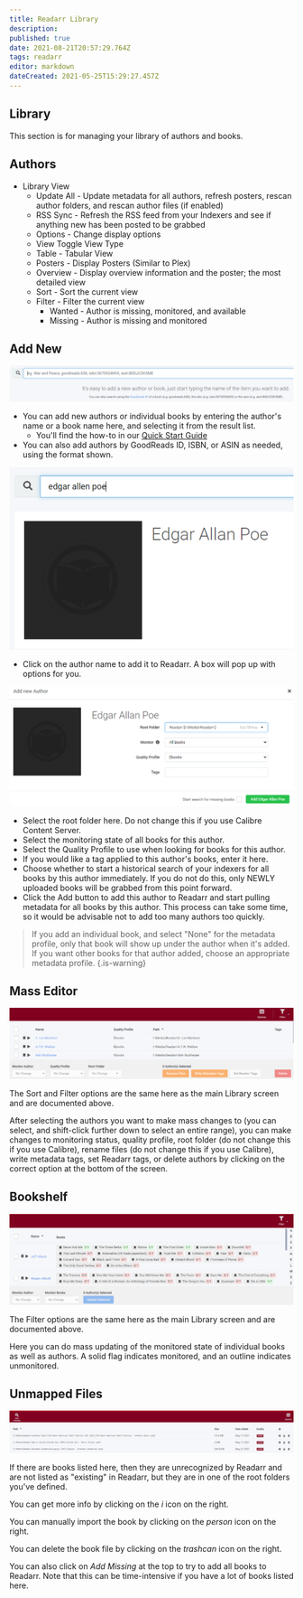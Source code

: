 ```yaml
---
title: Readarr Library
description: 
published: true
date: 2021-08-21T20:57:29.764Z
tags: readarr
editor: markdown
dateCreated: 2021-05-25T15:29:27.457Z
---
```


## Library

This section is for managing your library of authors and books.

## Authors

- Library View
  - Update All - Update metadata for all authors, refresh posters, rescan author folders, and rescan author files (if enabled)
  - RSS Sync - Refresh the RSS feed from your Indexers and see if anything new has been posted to be grabbed
  - Options - Change display options
  - View Toggle View Type
  - Table - Tabular View
  - Posters - Display Posters (Similar to Plex)
  - Overview - Display overview information and the poster; the most detailed view
  - Sort - Sort the current view
  - Filter - Filter the current view
    - Wanted - Author is missing, monitored, and available
    - Missing - Author is missing and monitored

## Add New

![addnew.png](/assets/readarr/addnew.png)

- You can add new authors or individual books by entering the author's name or a book name here, and selecting it from the result list.
  - You'll find the how-to in our [Quick Start Guide](/readarr/quick-start-guide)
- You can also add authors by GoodReads ID, ISBN, or ASIN as needed, using the format shown.

![poe.png](/assets/readarr/poe.png)

- Click on the author name to add it to Readarr. A box will pop up with options for you.

![addauthor.png](/assets/readarr/addauthor.png)

- Select the root folder here. Do not change this if you use Calibre Content Server.
- Select the monitoring state of all books for this author.
- Select the Quality Profile to use when looking for books for this author.
- If you would like a tag applied to this author's books, enter it here.
- Choose whether to start a historical search of your indexers for all books by this author immediately. If you do not do this, only NEWLY uploaded books will be grabbed from this point forward.
- Click the Add button to add this author to Readarr and start pulling metadata for all books by this author. This process can take some time, so it would be advisable not to add too many authors too quickly.

>If you add an individual book, and select "None" for the metadata profile, only that book will show up under the author when it's added. If you want other books for that author added, choose an appropriate metadata profile.
{.is-warning}

## Mass Editor

![masseditor.png](/assets/readarr/masseditor.png)

The Sort and Filter options are the same here as the main Library screen and are documented above.

After selecting the authors you want to make mass changes to (you can select, and shift-click further down to select an entire range), you can make changes to monitoring status, quality profile, root folder (do not change this if you use Calibre), rename files (do not change this if you use Calibre), write metadata tags, set Readarr tags, or delete authors by clicking on the correct option at the bottom of the screen.

## Bookshelf

![bookshelf.png](/assets/readarr/bookshelf.png)

The Filter options are the same here as the main Library screen and are documented above.

Here you can do mass updating of the monitored state of individual books as well as authors. A solid flag indicates monitored, and an outline indicates unmonitored.

## Unmapped Files

![unmappedfiles.png](/assets/readarr/unmappedfiles.png)

If there are books listed here, then they are unrecognized by Readarr and are not listed as "existing" in Readarr, but they are in one of the root folders you've defined.

You can get more info by clicking on the *i* icon on the right.

You can manually import the book by clicking on the *person* icon on the right.

You can delete the book file by clicking on the *trashcan* icon on the right.

You can also click on *Add Missing* at the top to try to add all books to Readarr. Note that this can be time-intensive if you have a lot of books listed here.

